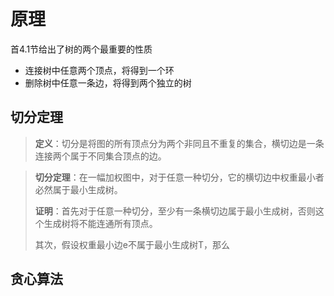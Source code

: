 # 原理

首4.1节给出了树的两个最重要的性质

- 连接树中任意两个顶点，将得到一个环
- 删除树中任意一条边，将得到两个独立的树

## 切分定理

> **定义**：切分是将图的所有顶点分为两个非同且不重复的集合，横切边是一条连接两个属于不同集合顶点的边。

> **切分定理**：在一幅加权图中，对于任意一种切分，它的横切边中权重最小者必然属于最小生成树。
>
> **证明**：首先对于任意一种切分，至少有一条横切边属于最小生成树，否则这个生成树将不能连通所有顶点。
>
> 其次，假设权重最小边e不属于最小生成树T，那么

## 贪心算法

